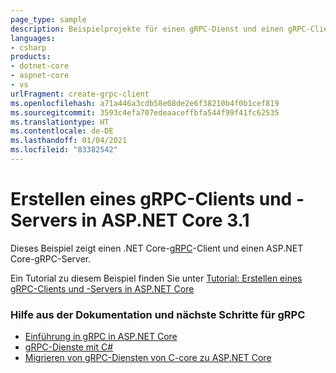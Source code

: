 ```yaml
---
page_type: sample
description: Beispielprojekte für einen gRPC-Dienst und einen gRPC-Client auf ASP.NET Core
languages:
- csharp
products:
- dotnet-core
- aspnet-core
- vs
urlFragment: create-grpc-client
ms.openlocfilehash: a71a446a3cdb58e08de2e6f38210b4f0b1cef819
ms.sourcegitcommit: 3593c4efa707edeaaceffbfa544f99f41fc62535
ms.translationtype: HT
ms.contentlocale: de-DE
ms.lasthandoff: 01/04/2021
ms.locfileid: "83382542"
---
```

# <a name="create-a-grpc-client-and-server-in-aspnet-core-31"></a>Erstellen eines gRPC-Clients und -Servers in ASP.NET Core 3.1

Dieses Beispiel zeigt einen .NET Core-[gRPC](https://grpc.io/docs/guides/)-Client und einen ASP.NET Core-gRPC-Server.

Ein Tutorial zu diesem Beispiel finden Sie unter [Tutorial: Erstellen eines gRPC-Clients und -Servers in ASP.NET Core](https://docs.microsoft.com/aspnet/core/tutorials/grpc/grpc-start?view=aspnetcore-3.1&tabs=visual-studio)

### <a name="docs-help--next-steps-for-grpc"></a>Hilfe aus der Dokumentation und nächste Schritte für gRPC

* [Einführung in gRPC in ASP.NET Core](https://docs.microsoft.com/aspnet/core/grpc/)
* [gRPC-Dienste mit C#](https://docs.microsoft.com/aspnet/core/grpc/basics/)
* [Migrieren von gRPC-Diensten von C-core zu ASP.NET Core](https://docs.microsoft.com/aspnet/core/grpc/migration/)